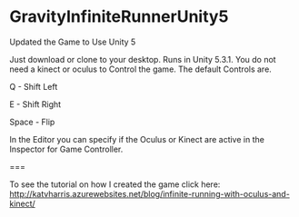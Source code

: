 # GravityInfiniteRunnerUnity5
Updated the Game to Use Unity 5

Just download or clone to your desktop. Runs in Unity 5.3.1. You do not need a kinect or oculus to Control the game. The default Controls are. 

Q - Shift Left

E - Shift Right

Space - Flip

In the Editor you can specify if the Oculus or Kinect are active in the Inspector for Game Controller. 

===

To see the tutorial on how I created the game click here: http://katvharris.azurewebsites.net/blog/infinite-running-with-oculus-and-kinect/ 

